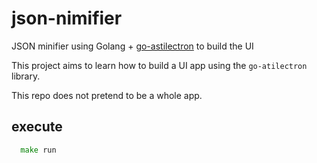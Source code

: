 # json-nimifier
JSON minifier using Golang  + [go-astilectron](https://github.com/asticode/go-astilectron) to build the UI

This project aims to learn how to build a UI app using the `go-atilectron` library.

This repo does not pretend to be a whole app.
## execute
```go
  make run
```
